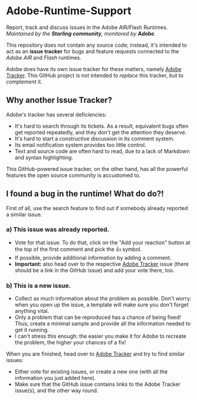 # Adobe-Runtime-Support

Report, track and discuss issues in the Adobe AIR/Flash Runtimes.
_Maintained by the **Starling community**, monitored by **Adobe**._

This repository does not contain any source code; instead, it's intended to act as an **issue tracker** for bugs and feature requests connected to the *Adobe AIR* and *Flash* runtimes.

Adobe does have its own issue tracker for these matters, namely [Adobe Tracker](https://tracker.adobe.com).
This GitHub project is not intended to _replace_ this tracker, but to _complement_ it.

## Why another Issue Tracker?

Adobe's tracker has several deficiencies:

* It's hard to search through its tickets. As a result, equivalent bugs often get reported repeatedly, and they don't get the attention they deserve.
* It's hard to start a constructive discussion in its comment system.
* Its email notification system provides too little control.
* Text and source code are often hard to read, due to a lack of Markdown and syntax highlighting.

This GitHub-powered issue tracker, on the other hand, has all the powerful features the open source community is accustomed to.

## I found a bug in the runtime! What do do?!

First of all, use the search feature to find out if somebody already reported a similar issue.

### a) This issue was already reported.

* Vote for that issue. To do that, click on the "Add your reaction" button at the top of the first comment and pick the :+1: symbol.
* If possible, provide additional information by adding a comment.
* **Important:** also head over to the respective [Adobe Tracker](https://tracker.adobe.com) issue (there should be a link in the GitHub issue) and add your vote there, too.

### b) This is a new issue.

* Collect as much information about the problem as possible. Don't worry: when you open up the issue, a template will make sure you don't forget anything vital.
* Only a problem that can be reproduced has a chance of being fixed! Thus, create a minimal sample and provide all the information needed to get it running.
* I can't stress this enough: the easier you make it for Adobe to recreate the problem, the higher your chances of a fix!

When you are finished, head over to [Adobe Tracker](https://tracker.adobe.com) and try to find similar issues:

* Either vote for existing issues, or create a new one (with all the information you just added here).
* Make sure that the GitHub issue contains links to the Adobe Tracker issue(s), and the other way round.

